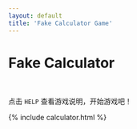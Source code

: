```yaml
---
layout: default
title: 'Fake Calculator Game'
---
```

# Fake Calculator

<br />

点击 `HELP` 查看游戏说明，开始游戏吧！

{% include calculator.html %}
